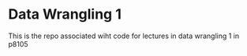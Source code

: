 # Data Wrangling 1

This is the repo associated wiht code for lectures in data wrangling 1 in p8105

